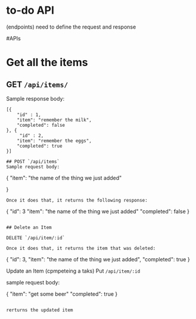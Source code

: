 # to-do API


(endpoints)
need to define the request and response

#APIs

# Get all the items 

## GET `/api/items/`
Sample response body: 
```
[{
    "id" : 1,
    "item": "remember the milk",
    "completed": false 
}, {
     "id" : 2,
    "item": "remember the eggs",
    "completed": true 
}]

## POST `/api/items`
Sample request body: 
```
{
    "item": "the name of the thing we just added"

}

```
Once it does that, it returns the following response: 

```
{
    "id": 3 
    "item": "the name of the thing we just added"
    "completed": false
}

```

## Delete an Item

DELETE `/api/item/:id`

Once it does that, it returns the item that was deleted:

```
{
    "id": 3,
    "item": "the name of the thing we just added",
    "completed": true
}

Update an Item (cpmpeteing a taks)
Put `/api/item/:id`

sample request body:

{
    "item": "get some beer"
    "completed": true
}

```

rerturns the updated item